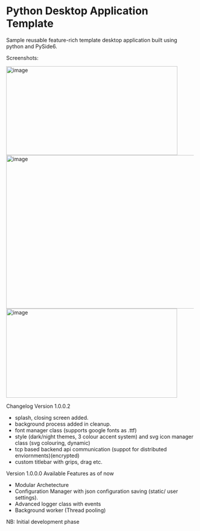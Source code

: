 # Python Desktop Application Template
Sample reusable feature-rich template desktop application built using python and PySide6.

Screenshots:

<img width="460" height="239" alt="image" src="https://github.com/user-attachments/assets/e7b0bcc2-9cd7-41e0-b0c4-163a231dbf46" />

<img width="609" height="413" alt="image" src="https://github.com/user-attachments/assets/e10193c5-c3bf-4594-aa6a-9ad501126b62" />

<img width="459" height="240" alt="image" src="https://github.com/user-attachments/assets/93dd708b-a7c5-4f77-818a-19ac645a9a1e" />

Changelog
Version 1.0.0.2
- splash, closing screen added.
- background process added in cleanup.
- font manager class (supports google fonts as .ttf)
- style (dark/night themes, 3 colour accent system) and svg icon manager class (svg colouring, dynamic)
- tcp based backend api communication (suppot for distributed enviornments)(encrypted)
- custom titlebar with grips, drag etc.

Version 1.0.0.0
Available Features as of now
- Modular Archetecture
- Configuration Manager with json configuration saving (static/ user settings).
- Advanced logger class with events
- Background worker (Thread pooling)

NB: Initial development phase
